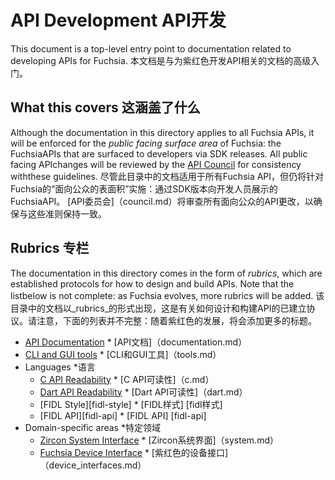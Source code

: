  
# API Development  API开发 

This document is a top-level entry point to documentation related to developing APIs for Fuchsia. 本文档是与为紫红色开发API相关的文档的高级入门。

 
## What this covers  这涵盖了什么 

Although the documentation in this directory applies to all Fuchsia APIs, it will be enforced for the _public facing surface area_ of Fuchsia: the FuchsiaAPIs that are surfaced to developers via SDK releases.  All public facing APIchanges will be reviewed by the [API Council](council.md) for consistency withthese guidelines. 尽管此目录中的文档适用于所有Fuchsia API，但仍将针对Fuchsia的“面向公众的表面积”实施：通过SDK版本向开发人员展示的FuchsiaAPI。 [API委员会]（council.md）将审查所有面向公众的API更改，以确保与这些准则保持一致。

 
## Rubrics  专栏 

The documentation in this directory comes in the form of _rubrics_, which are established protocols for how to design and build APIs.  Note that the listbelow is not complete: as Fuchsia evolves, more rubrics will be added. 该目录中的文档以_rubrics_的形式出现，这是有关如何设计和构建API的已建立协议。请注意，下面的列表并不完整：随着紫红色的发展，将会添加更多的标题。

 
 * [API Documentation](documentation.md)  * [API文档]（documentation.md）
 * [CLI and GUI tools](tools.md)  * [CLI和GUI工具]（tools.md）
 * Languages  *语言
   * [C API Readability](c.md)  * [C API可读性]（c.md）
   * [Dart API Readability](dart.md)  * [Dart API可读性]（dart.md）
   * [FIDL Style][fidl-style]  * [FIDL样式] [fidl样式]
   * [FIDL API][fidl-api]  * [FIDL API] [fidl-api]
 * Domain-specific areas  *特定领域
   * [Zircon System Interface](system.md)  * [Zircon系统界面]（system.md）
   * [Fuchsia Device Interface](device_interfaces.md)  * [紫红色的设备接口]（device_interfaces.md）

